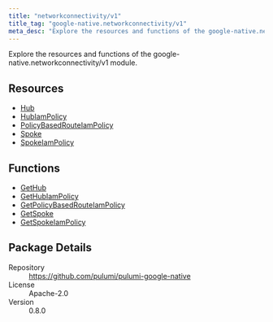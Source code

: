 ```yaml
---
title: "networkconnectivity/v1"
title_tag: "google-native.networkconnectivity/v1"
meta_desc: "Explore the resources and functions of the google-native.networkconnectivity/v1 module."
---
```


<!-- WARNING: this file was generated by Pulumi Docs Generator. -->
<!-- Do not edit by hand unless you're certain you know what you are doing! -->

Explore the resources and functions of the google-native.networkconnectivity/v1 module.

<h2 id="resources">Resources</h2>
<ul class="api">
    <li><a href="hub" title="Hub"><span class="symbol resource"></span>Hub</a></li>
    <li><a href="hubiampolicy" title="HubIamPolicy"><span class="symbol resource"></span>HubIamPolicy</a></li>
    <li><a href="policybasedrouteiampolicy" title="PolicyBasedRouteIamPolicy"><span class="symbol resource"></span>PolicyBasedRouteIamPolicy</a></li>
    <li><a href="spoke" title="Spoke"><span class="symbol resource"></span>Spoke</a></li>
    <li><a href="spokeiampolicy" title="SpokeIamPolicy"><span class="symbol resource"></span>SpokeIamPolicy</a></li>
</ul>

<h2 id="functions">Functions</h2>
<ul class="api">
    <li><a href="gethub" title="GetHub"><span class="symbol function"></span>GetHub</a></li>
    <li><a href="gethubiampolicy" title="GetHubIamPolicy"><span class="symbol function"></span>GetHubIamPolicy</a></li>
    <li><a href="getpolicybasedrouteiampolicy" title="GetPolicyBasedRouteIamPolicy"><span class="symbol function"></span>GetPolicyBasedRouteIamPolicy</a></li>
    <li><a href="getspoke" title="GetSpoke"><span class="symbol function"></span>GetSpoke</a></li>
    <li><a href="getspokeiampolicy" title="GetSpokeIamPolicy"><span class="symbol function"></span>GetSpokeIamPolicy</a></li>
</ul>

<h2 id="package-details">Package Details</h2>
<dl class="package-details">
	<dt>Repository</dt>
	<dd><a href="https://github.com/pulumi/pulumi-google-native">https://github.com/pulumi/pulumi-google-native</a></dd>
	<dt>License</dt>
	<dd>Apache-2.0</dd>
	<dt>Version</dt>
	<dd>0.8.0</dd>
</dl>

